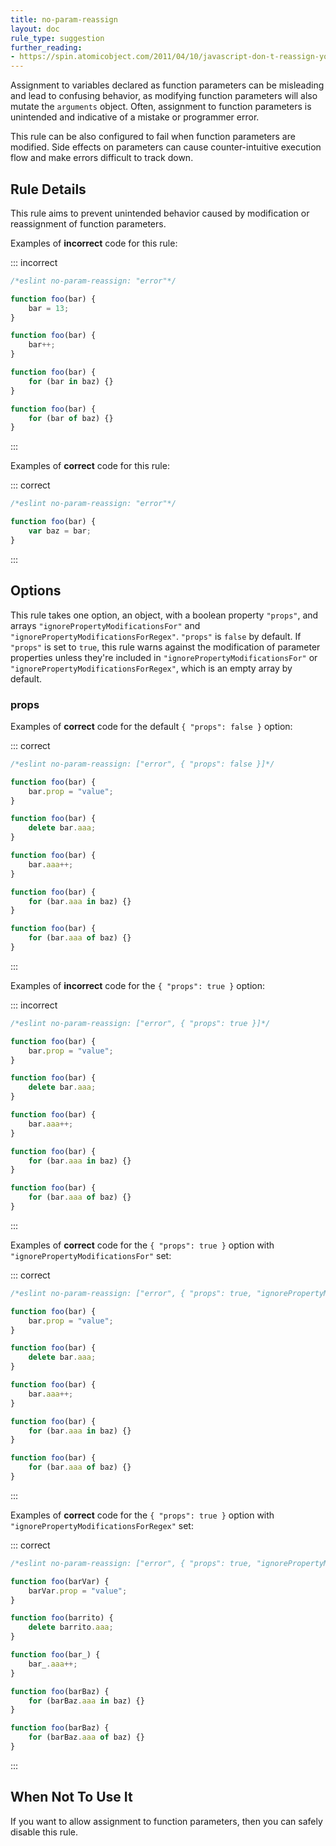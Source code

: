 ```yaml
---
title: no-param-reassign
layout: doc
rule_type: suggestion
further_reading:
- https://spin.atomicobject.com/2011/04/10/javascript-don-t-reassign-your-function-arguments/
---
```



Assignment to variables declared as function parameters can be misleading and lead to confusing behavior, as modifying function parameters will also mutate the `arguments` object. Often, assignment to function parameters is unintended and indicative of a mistake or programmer error.

This rule can be also configured to fail when function parameters are modified. Side effects on parameters can cause counter-intuitive execution flow and make errors difficult to track down.

## Rule Details

This rule aims to prevent unintended behavior caused by modification or reassignment of function parameters.

Examples of **incorrect** code for this rule:

::: incorrect

```js
/*eslint no-param-reassign: "error"*/

function foo(bar) {
    bar = 13;
}

function foo(bar) {
    bar++;
}

function foo(bar) {
    for (bar in baz) {}
}

function foo(bar) {
    for (bar of baz) {}
}
```

:::

Examples of **correct** code for this rule:

::: correct

```js
/*eslint no-param-reassign: "error"*/

function foo(bar) {
    var baz = bar;
}
```

:::

## Options

This rule takes one option, an object, with a boolean property `"props"`, and  arrays `"ignorePropertyModificationsFor"` and `"ignorePropertyModificationsForRegex"`. `"props"` is `false` by default. If `"props"` is set to `true`, this rule warns against the modification of parameter properties unless they're included in `"ignorePropertyModificationsFor"` or `"ignorePropertyModificationsForRegex"`, which is an empty array by default.

### props

Examples of **correct** code for the default `{ "props": false }` option:

::: correct

```js
/*eslint no-param-reassign: ["error", { "props": false }]*/

function foo(bar) {
    bar.prop = "value";
}

function foo(bar) {
    delete bar.aaa;
}

function foo(bar) {
    bar.aaa++;
}

function foo(bar) {
    for (bar.aaa in baz) {}
}

function foo(bar) {
    for (bar.aaa of baz) {}
}
```

:::

Examples of **incorrect** code for the `{ "props": true }` option:

::: incorrect

```js
/*eslint no-param-reassign: ["error", { "props": true }]*/

function foo(bar) {
    bar.prop = "value";
}

function foo(bar) {
    delete bar.aaa;
}

function foo(bar) {
    bar.aaa++;
}

function foo(bar) {
    for (bar.aaa in baz) {}
}

function foo(bar) {
    for (bar.aaa of baz) {}
}
```

:::

Examples of **correct** code for the `{ "props": true }` option with `"ignorePropertyModificationsFor"` set:

::: correct

```js
/*eslint no-param-reassign: ["error", { "props": true, "ignorePropertyModificationsFor": ["bar"] }]*/

function foo(bar) {
    bar.prop = "value";
}

function foo(bar) {
    delete bar.aaa;
}

function foo(bar) {
    bar.aaa++;
}

function foo(bar) {
    for (bar.aaa in baz) {}
}

function foo(bar) {
    for (bar.aaa of baz) {}
}
```

:::

Examples of **correct** code for the `{ "props": true }` option with `"ignorePropertyModificationsForRegex"` set:

::: correct

```js
/*eslint no-param-reassign: ["error", { "props": true, "ignorePropertyModificationsForRegex": ["^bar"] }]*/

function foo(barVar) {
    barVar.prop = "value";
}

function foo(barrito) {
    delete barrito.aaa;
}

function foo(bar_) {
    bar_.aaa++;
}

function foo(barBaz) {
    for (barBaz.aaa in baz) {}
}

function foo(barBaz) {
    for (barBaz.aaa of baz) {}
}
```

:::

## When Not To Use It

If you want to allow assignment to function parameters, then you can safely disable this rule.
